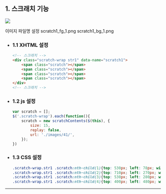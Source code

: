 ## 1. 스크래치 기능

<img src="https://user-images.githubusercontent.com/95833863/185741341-d1ba9c05-d4f2-4511-b42e-575d94ca1541.jpg">

이미지 파일명 설정
scratch1_fg_1.png
scratch1_bg_1.png

* ### 1.1 XHTML 설정
    ```html
    <!-- 스크래치 -->
    <div class="scratch-wrap str1" data-name="scratch1">
        <span class="scratch"></span>
        <span class="scratch"></span>
        <span class="scratch"></span>
        <span class="scratch"></span>
    </div>
    <!-- 스크래치 -->
    ```
    
* ### 1.2 js 설정
    ```javascript
    var scratch = [];
    $('.scratch-wrap').each(function(){
        scratch = new scratchContents($(this), {
            size: 15,
            replay: false,
            url: './images/41/',
        });
    })
    ```

* ### 1.3 CSS 설정
    ```css
    .scratch-wrap.str1 .scratch:nth-child(1){top: 530px; left: 78px; width: 142px; height: 139px;}
    .scratch-wrap.str1 .scratch:nth-child(2){top: 710px; left: 270px; width: 443px; height: 215px;}
    .scratch-wrap.str1 .scratch:nth-child(3){top: 530px; left: 280px; width: 169px; height: 145px;}
    .scratch-wrap.str1 .scratch:nth-child(4){top: 400px; left: 480px; width: 169px; height: 145px;}
    ```
***











